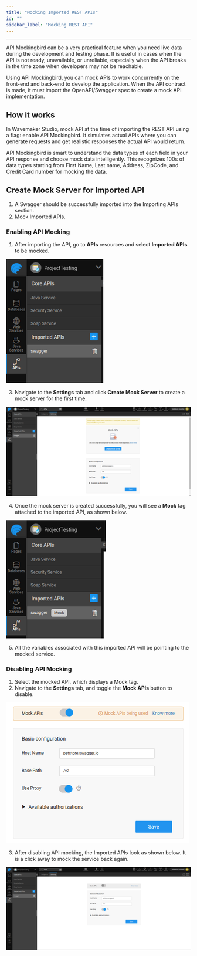 ```yaml
---
title: "Mocking Imported REST APIs"
id: ""
sidebar_label: "Mocking REST API"
---
```

---

API Mockingbird can be a very practical feature when you need live data during the development and testing phase. It is useful in cases when the API is not ready, unavailable, or unreliable, especially when the API breaks in the time zone when developers may not be reachable. 

Using API Mockingbird, you can mock APIs to work concurrently on the front-end and back-end to develop the application. When the API contract is made, it must import the OpenAPI/Swagger spec to create a mock API implementation.

## How it works

In Wavemaker Studio, mock API at the time of importing the REST API using a flag: enable API Mockingbird. It simulates actual APIs where you can generate requests and get realistic responses the actual API would return. 

API Mockingbird is smart to understand the data types of each field in your API response and choose mock data intelligently. This recognizes 100s of data types starting from First Name, Last name, Address, ZipCode, and Credit Card number for mocking the data.

## Create Mock Server for Imported API

1. A Swagger should be successfully imported into the Importing APIs section.
2. Mock Imported APIs.

### Enabling API Mocking

1. After importing the API, go to **APIs** resources and select **Imported APIs** to be mocked.

[![create mock api](/learn/assets/imported-apis.png)](/learn/assets/imported-apis.png)

3. Navigate to the **Settings** tab and click **Create Mock Server** to create a mock server for the first time.

[![create mock api](/learn/assets/apis-settings.png)](/learn/assets/apis-settings.png)

4. Once the mock server is created successfully, you will see a **Mock** tag attached to the imported API, as shown below.

[![create mock api](/learn/assets/moked-apis.png)](/learn/assets/moked-apis.png)

5. All the variables associated with this imported API will be pointing to the mocked service. 

### Disabling API Mocking

1. Select the mocked API, which displays a Mock tag. 
2. Navigate to the **Settings** tab, and toggle the **Mock APIs** button to disable.

[![create mock api](/learn/assets/enabled-moked-apis.png)](/learn/assets/enabled-moked-apis.png)

3. After disabling API mocking, the Imported APIs look as shown below. It is a click away to mock the service back again.

[![create mock api](/learn/assets/diable-moked-apis.png)](/learn/assets/diable-moked-apis.png)